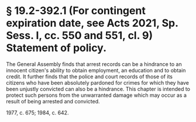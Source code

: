 # § 19.2-392.1 (For contingent expiration date, see Acts 2021, Sp. Sess. I, cc. 550 and 551, cl. 9) Statement of policy.

<p>The General Assembly finds that arrest records can be a hindrance to an innocent citizen's ability to obtain employment, an education and to obtain credit. It further finds that the police and court records of those of its citizens who have been absolutely pardoned for crimes for which they have been unjustly convicted can also be a hindrance. This chapter is intended to protect such persons from the unwarranted damage which may occur as a result of being arrested and convicted.</p><p>1977, c. 675; 1984, c. 642.</p>